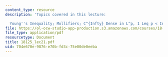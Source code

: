 ```yaml
---
content_type: resource
description: 'Topics covered in this lecture:

  Young''s Inequality; Mollifiers; C^{Infty} Dense in L^p, 1 Leq p < Infty.'
file: https://ol-ocw-studio-app-production.s3.amazonaws.com/courses/18-125-measure-and-integration-fall-2003/704e670e9876e70bfd3c75e00de0eeba_18125_lec21.pdf
file_type: application/pdf
resourcetype: Document
title: 18125_lec21.pdf
uid: 704e670e-9876-e70b-fd3c-75e00de0eeba
---
```

